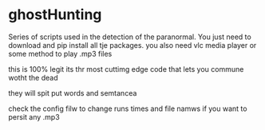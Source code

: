 # ghostHunting
Series of scripts used in the detection of the paranormal.
You just need to download and pip install all tje packages.
you also need vlc media player or some method to play .mp3 files

this is 100% legit its thr most cuttimg edge code that lets you commune wotht the dead

they will spit put words and semtancea

check the config filw to change runs times and file namws if you want to persit any .mp3

